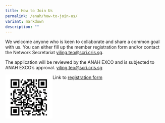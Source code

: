 ```yaml
---
title: How to Join Us
permalink: /anah/how-to-join-us/
variant: markdown
description: ""
---
```

We welcome anyone who is keen to collaborate and share a common goal with us. You can either fill up the member registration form and/or contact the Network Secretariat [yiling.teo@scri.cris.sg](mailto:yiling.teo@scri.cris.sg).

The application will be reviewed by the ANAH EXCO and is subjected to ANAH EXCO’s approval. [yiling.teo@scri.cris.sg](mailto:yiling.teo@scri.cris.sg)

<img src="/images/ANAH%20ASEAN%20Network%20of%20Adrenal/join_us_qr_code.png" style="width:150px" align="left">

Link to [registration form](https://imsva91-ctp.trendmicro.com/wis/clicktime/v1/query?url=https%3a%2f%2fdocs.google.com%2fforms%2fd%2fe%2f1FAIpQLScS393RnVSXMvaJrtlOLwLVC2gAMACpXW%5f%5fTVayylwygG1%5fzw%2fviewform%3fusp%3dsf%5flink&amp;umid=60CB3857-0821-D206-84E0-122DFA8C5AC7&amp;auth=6e3fe59570831a389716849e93b5d483c90c3fe4-c3b0cab286a3bb4858be7db79ac76bd95de3cbe7) 